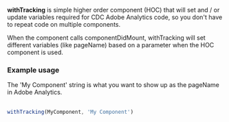 __withTracking__ is simple higher order component (HOC) that will set and / or
update variables required for CDC Adobe Analytics code, so you don't have
to repeat code on multiple components.

When the component calls componentDidMount, withTracking will set different
variables (like pageName) based on a parameter when the HOC component is used.

### Example usage
The 'My Component' string is what you want to show up as the pageName in
Adobe Analytics.
<br/><br/>
``` javascript static
withTracking(MyComponent, 'My Component')
```